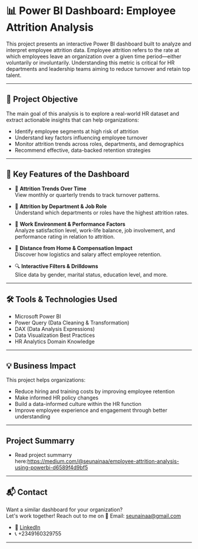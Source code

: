 # 📊 Power BI Dashboard: Employee Attrition Analysis

This project presents an interactive Power BI dashboard built to analyze and interpret employee attrition data. Employee attrition refers to the rate at which employees leave an organization over a given time period—either voluntarily or involuntarily. Understanding this metric is critical for HR departments and leadership teams aiming to reduce turnover and retain top talent.

---

## 🎯 Project Objective

The main goal of this analysis is to explore a real-world HR dataset and extract actionable insights that can help organizations:

- Identify employee segments at high risk of attrition
- Understand key factors influencing employee turnover
- Monitor attrition trends across roles, departments, and demographics
- Recommend effective, data-backed retention strategies

---

## 📌 Key Features of the Dashboard

- 📅 **Attrition Trends Over Time**  
  View monthly or quarterly trends to track turnover patterns.

- 🏢 **Attrition by Department & Job Role**  
  Understand which departments or roles have the highest attrition rates.

- 💼 **Work Environment & Performance Factors**  
  Analyze satisfaction level, work-life balance, job involvement, and performance rating in relation to attrition.

- 📍 **Distance from Home & Compensation Impact**  
  Discover how logistics and salary affect employee retention.

- 🔍 **Interactive Filters & Drilldowns**  
  Slice data by gender, marital status, education level, and more.

---

## 🛠️ Tools & Technologies Used

- Microsoft Power BI  
- Power Query (Data Cleaning & Transformation)  
- DAX (Data Analysis Expressions)  
- Data Visualization Best Practices  
- HR Analytics Domain Knowledge

---

## 💡 Business Impact

This project helps organizations:

- Reduce hiring and training costs by improving employee retention  
- Make informed HR policy changes  
- Build a data-informed culture within the HR function  
- Improve employee experience and engagement through better understanding

---

## Project Summarry

- Read project summarry here:https://medium.com/@seunainaa/employee-attrition-analysis-using-powerbi-d6589f4d9bf5

---

## 📬 Contact

Want a similar dashboard for your organization?  
Let's work together! Reach out to me on 
📧 Email: seunainaa@gmail.com  
- 💼 [LinkedIn](https://www.linkedin.com/in/ainaoluwaseun/)
- 📞 +2349160329755 
---
